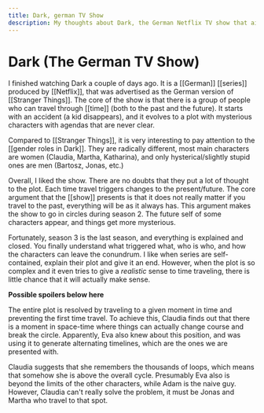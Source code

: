 ```yaml
---
title: Dark, german TV Show
description: My thoughts about Dark, the German Netflix TV show that aimed, somehow, at competing with Stranger things
---
```

# Dark (The German TV Show)
I finished watching Dark a couple of days ago. It is a [[German]] [[series]] produced by [[Netflix]], that was advertised as the German version of [[Stranger Things]]. The core of the show is that there is a group of people who can travel through [[time]] (both to the past and the future). It starts with an accident (a kid disappears), and it evolves to a plot with mysterious characters with agendas that are never clear. 

Compared to [[Stranger Things]], it is very interesting to pay attention to the [[gender roles in Dark]]. They are radically different, most main characters are women (Claudia, Martha, Katharina), and only hysterical/slightly stupid ones are men (Bartosz, Jonas, etc.)

Overall, I liked the show. There are no doubts that they put a lot of thought to the plot. Each time travel triggers changes to the present/future. The core argument that the [[show]] presents is that it does not really matter if you travel to the past, everything will be as it always has. This argument makes the show to go in circles during season 2. The future self of some characters appear, and things get more mysterious. 

Fortunately, season 3 is the last season, and everything is explained and closed. You finally understand what triggered what, who is who, and how the characters can leave the conundrum. I like when series are self-contained, explain their plot and give it an end. However, when the plot is so complex and it even tries to give a *realistic* sense to time traveling, there is little chance that it will actually make sense. 

**Possible spoilers below here**

The entire plot is resolved by traveling to a given moment in time and preventing the first time travel. To achieve this, Claudia finds out that there is a moment in space-time where things can actually change course and break the circle. Apparently, Eva also knew about this position, and was using it to generate alternating timelines, which are the ones we are presented with. 

Claudia suggests that she remembers the thousands of loops, which means that somehow she is above the overall cycle. Presumably Eva also is beyond the limits of the other characters, while Adam is the naive guy. However, Claudia can't really solve the problem, it must be Jonas and Martha who travel to that spot. 